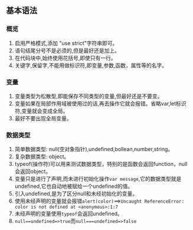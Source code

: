 ## 基本语法
### 概览

 1. 启用严格模式,添加 "use strict"字符串即可。
 2. 语句结尾分号不是必须的,但是最好还是加上。
 3. 在代码块中,始终使用花括号,即使只有一行。
 4. 关键字,保留字,不能用做标识符,即变量,参数,函数，属性等的名字。
 
### 变量

 1. 变量类型为松散型,即能保存不同类型的变量,但最好还是不要变。
 2. 变量如果在局部作用域被使用过的话,再去操作它就会报错。省略var,let标识符,变量就会变成全局。
 3. 最好不要出现全局变量。

### 数据类型

 1. 简单数据类型: null(空对象指针),undefined,bollean,number,string。
 2. 复杂数据类型: object。
 3. typeof(操作符)可以用来测试数据类型，特别的是函数会返回function，null会返回object。
 4. 变量只是进行了声明,而未进行初始化操作`var message`,它的数据类型就是undefined,它也自动地被赋给一个undefined的值。
 5. 引入undefined,是为了区分null和未经初始化的变量。
 6. 使用未经声明的变量就会报错`alert(color)`==>`Uncaught ReferenceError: color is not defined at <anonymous>:1:7`
 7. 未经声明的变量使用`typeof`会返回undefined。
 8. `null==undefined=>true`而`null===undefined=>false`
